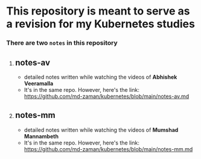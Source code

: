# This repository is meant to serve as a revision for my Kubernetes studies

### There are two ```notes``` in this repository
1. ## notes-av
    - detailed notes written while watching the videos of **Abhishek Veeramalla**
    - It's in the same repo. However, here's the link: \
        https://github.com/md-zaman/kubernetes/blob/main/notes-av.md

2. ## notes-mm
    - detailed notes written while watching the videos of **Mumshad Mannambeth**
    - It's in the same repo. However, here's the link: \
        https://github.com/md-zaman/kubernetes/blob/main/notes-mm.md